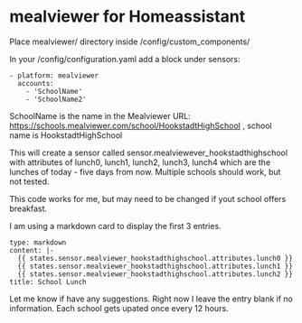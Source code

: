 # mealviewer for Homeassistant

Place mealviewer/ directory inside /config/custom_components/

In your /config/configuration.yaml add a block under sensors:

```
- platform: mealviewer
  accounts:
    - 'SchoolName'
    - 'SchoolName2'
```      
      
SchoolName is the name in the Mealviewer URL: https://schools.mealviewer.com/school/HookstadtHighSchool , school name is HookstadtHighSchool

This will create a sensor called sensor.mealviewever_hookstadthighschool with attributes of lunch0, lunch1, lunch2, lunch3, lunch4 which are the lunches of today - five days from now.
Multiple schools should work, but not tested.

This code works for me, but may need to be changed if yout school offers breakfast.

I am using a markdown card to display the first 3 entries.

```
type: markdown
content: |-
  {{ states.sensor.mealviewer_hookstadthighschool.attributes.lunch0 }}
  {{ states.sensor.mealviewer_hookstadthighschool.attributes.lunch1 }}
  {{ states.sensor.mealviewer_hookstadthighschool.attributes.lunch2 }}
title: School Lunch

```
Let me know if have any suggestions. Right now I leave the entry blank if no information. Each school gets upated once every 12 hours. 
